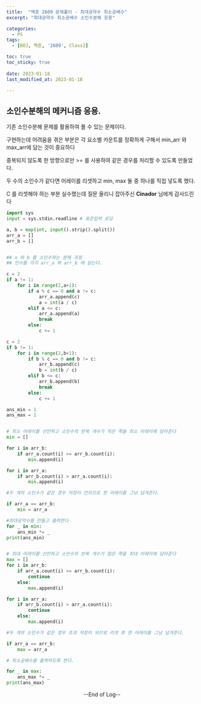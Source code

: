 ```yaml
---
title:  "백준 2609 문제풀이 - 최대공약수 최소공배수" 
excerpt: "최대공약수 최소공배수 소인수분해 응용"

categories:
  - PS
tags:
  - [BOJ, 백준, '2609', Class2]

toc: true
toc_sticky: true
 
date: 2023-01-18
last_modified_at: 2023-01-18

---
```


## 소인수분해의 메커니즘 응용.

기존 소인수분해 문제를 활용하여 풀 수 있는 문제이다.

구현하는데 어려움을 겪은 부분은 각 요소별 카운트를 정확하게 구해서 min_arr 와 max_arr에 담는 것이 중요하다

중복되지 않도록 한 방향으로만 >= 를 사용하여 같은 경우를 처리할 수 있도록 만들었다.

두 수의 소인수가 같다면 어레이를 리셋하고 min, max 둘 중 하나를 직접 넣도록 했다.

C 를 리셋해야 하는 부분 실수했는데 질문 올리니 잡아주신 **Cinador** 님에게 감사드린다


```python
import sys
input = sys.stdin.readline # 표준입력 로딩

a, b = map(int, input().strip().split())
arr_a = []
arr_b = []


## a 와 b 를 소인수하는 분해 과정
## 인수를 각각 arr_a 와 arr_b 에 담는다.

c = 2
if a != 1:
    for i in range(2,a+1):
        if a % c == 0 and a != c:
            arr_a.append(c)
            a = int(a / c)
        elif a <= c:
            arr_a.append(a)
            break
        else:
            c += 1

c = 2
if b != 1:
    for i in range(2,b+1):
        if b % c == 0 and b != c:
            arr_b.append(c)
            b = int(b / c)
        elif b <= c:
            arr_b.append(b)
            break
        else:
            c += 1

ans_min = 1
ans_max = 1


# 최소 어레이를 선언하고 소인수의 반복 개수가 적은 쪽을 최소 어레이에 담아준다
min = []

for i in arr_b:
    if arr_a.count(i) >= arr_b.count(i):
        min.append(i)

for i in arr_a:
    if arr_b.count(i) > arr_a.count(i):
        min.append(i)

#두 개의 소인수가 같은 경우 저장이 안되므로 한 어레이를 그냥 넘겨준다.

if arr_a == arr_b:
    min = arr_a

#최대공약수를 만들고 출력한다
for _ in min:
    ans_min *= _
print(ans_min)


# 최대 어레이를 선언하고 소인수의 반복 개수가 많은 쪽을 최대 어레이에 담아준다
max = []
for i in arr_b:
    if arr_a.count(i) >= arr_b.count(i):
        continue
    else:
        max.append(i)

for i in arr_a:
    if arr_b.count(i) > arr_a.count(i):
        continue
    else:
        max.append(i)

#두 개의 소인수가 같은 경우 초과 저장이 되므로 리셋 후 한 어레이를 그냥 넘겨준다.

if arr_a == arr_b:
    max = arr_a

# 최소공배수를 출력하도록 한다.

for _ in max:
    ans_max *= _
print(ans_max)
```



<center> --End of Log-- </center>

